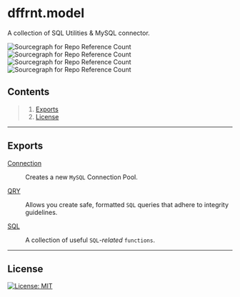 # dffrnt.model
A collection of SQL Utilities &amp; MySQL connector.

![Sourcegraph for Repo Reference Count](https://img.shields.io/badge/latest-v4.0.5-blue.svg?longCache=true)
![Sourcegraph for Repo Reference Count](https://img.shields.io/badge/dffrnt.api-%3E=v4.0.5-purple.svg?longCache=true)
![Sourcegraph for Repo Reference Count](https://img.shields.io/badge/node-%3E=v10.16.2-lightgrey.svg?longCache=true)
![Sourcegraph for Repo Reference Count](https://img.shields.io/badge/npm-%3E=v6.9.0-lightgrey.svg?longCache=true)

## Contents

> 1. [Exports](#exports)
> 1. [License](#license)

---
## Exports

<dl>
<dt><a href="../../wiki/Connection">Connection</a></dt>
<dd><p>Creates a new <code>MySQL</code> Connection Pool.</p>
</dd>
</dl>

<dl>
<dt><a href="../../wiki/QRY">QRY</a></dt>
<dd><p>Allows you create safe, formatted <code>SQL</code> queries that adhere to integrity guidelines.</p>
</dd>
</dl>

<dl>
<dt><a href="../../wiki/SQL">SQL</a></dt>
<dd><p>A collection of useful <code>SQL</code><i>-related</i> <code>functions</code>.</p>
</dd>
</dl>

---
## License

[![License: MIT](https://img.shields.io/badge/License-MIT-yellow.svg)](https://opensource.org/licenses/MIT)
